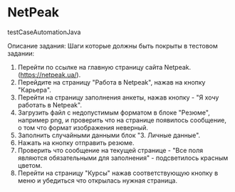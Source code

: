 # NetPeak
testCaseAutomationJava

Описание задания:
Шаги которые должны быть покрыты в тестовом задании:
1. Перейти по ссылке на главную страницу сайта Netpeak. (https://netpeak.ua/).
2. Перейдите на страницу "Работа в Netpeak", нажав на кнопку "Карьера".
3. Перейти на страницу заполнения анкеты, нажав кнопку - "Я хочу работать в Netpeak".
4. Загрузить файл с недопустимым форматом в блоке "Резюме", например png, и проверить что на странице появилось сообщение, о том что формат изображения неверный.
5. Заполнить случайными данными блок "3. Личные данные".
6. Нажать на кнопку отправить резюме.
7. Проверить что сообщение на текущей странице - "Все поля являются обязательными для заполнения" - подсветилось красным цветом.
8. Перейти на страницу "Курсы" нажав соответствующую кнопку в меню и убедиться что открылась нужная страница.
